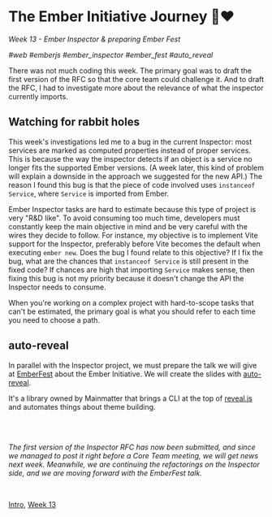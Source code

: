 # The Ember Initiative Journey 🐹❤️

_Week 13 - Ember Inspector & preparing Ember Fest_

_#web #emberjs #ember_inspector #ember_fest #auto_reveal_

There was not much coding this week. The primary goal was to draft the first version of the RFC so that the core team could challenge it. And to draft the RFC, I had to investigate more about the relevance of what the inspector currently imports.

## Watching for rabbit holes

This week's investigations led me to a bug in the current Inspector: most services are marked as computed properties instead of proper services. This is because the way the inspector detects if an object is a service no longer fits the supported Ember versions. (A week later, this kind of problem will explain a downside in the approach we suggested for the new API.) The reason I found this bug is that the piece of code involved uses `instanceof Service`, where `Service` is imported from Ember.

Ember Inspector tasks are hard to estimate because this type of project is very "R&D like". To avoid consuming too much time, developers must constantly keep the main objective in mind and be very careful with the wires they decide to follow. For instance, my objective is to implement Vite support for the Inspector, preferably before Vite becomes the default when executing `ember new`. Does the bug I found relate to this objective? If I fix the bug, what are the chances that `instanceof Service` is still present in the fixed code? If chances are high that importing `Service` makes sense, then fixing this bug is not my priority because it doesn't change the API the Inspector needs to consume.

When you're working on a complex project with hard-to-scope tasks that can't be estimated, the primary goal is what you should refer to each time you need to choose a path. 

## auto-reveal

In parallel with the Inspector project, we must prepare the talk we will give at [EmberFest](https://emberfest.eu/) about the Ember Initiative. We will create the slides with [auto-reveal](https://github.com/mainmatter/auto-reveal).

It's a library owned by Mainmatter that brings a CLI at the top of [reveal.js](https://revealjs.com/) and automates things about theme building.

<br />
<br />

_The first version of the Inspector RFC has now been submitted, and since we managed to post it right before a Core Team meeting, we will get news next week. Meanwhile, we are continuing the refactorings on the Inspector side, and we are moving forward with the EmberFest talk._

<br />

[Intro](https://github.com/BlueCutOfficial/BlueCutOfficial/blob/main/articles/ember-initiative-journey/intro.md),
[Week 13](https://github.com/BlueCutOfficial/BlueCutOfficial/blob/main/articles/ember-initiative-journey/week-13.md)
